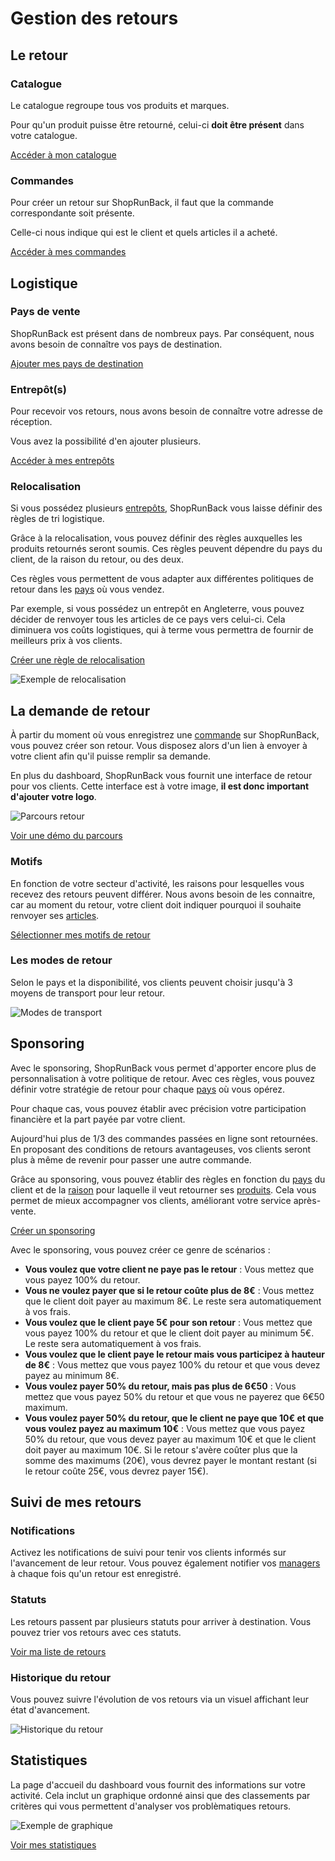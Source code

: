 # Gestion des retours

## Le retour

### Catalogue

Le catalogue regroupe tous vos produits et marques.

Pour qu'un produit puisse être retourné, celui-ci **doit être présent** dans votre catalogue.

[Accéder à mon catalogue](https://dashboard.shoprunback.com/fr/products)

### Commandes

Pour créer un retour sur ShopRunBack, il faut que la commande correspondante soit présente.

Celle-ci nous indique qui est le client et quels articles il a acheté.

[Accéder à mes commandes](https://dashboard.shoprunback.com/fr/orders)

## Logistique

### Pays de vente

ShopRunBack est présent dans de nombreux pays. Par conséquent, nous avons besoin de connaître vos pays de destination.

[Ajouter mes pays de destination](https://dashboard.shoprunback.com/configuration/countries/edit)

### Entrepôt(s)

Pour recevoir vos retours, nous avons besoin de connaître votre adresse de réception.

Vous avez la possibilité d'en ajouter plusieurs.

[Accéder à mes entrepôts](https://dashboard.shoprunback.com/fr/warehouses)

### Relocalisation

Si vous possédez plusieurs [entrepôts](#entrep-t-s), ShopRunBack vous laisse définir des règles de tri logistique.

Grâce à la relocalisation, vous pouvez définir des règles auxquelles les produits retournés seront soumis. Ces règles peuvent dépendre du pays du client, de la raison du retour, ou des deux.

Ces règles vous permettent de vous adapter aux différentes politiques de retour dans les [pays](#pays-de-vente) où vous vendez.

Par exemple, si vous possédez un entrepôt en Angleterre, vous pouvez décider de renvoyer tous les articles de ce pays vers celui-ci. Cela diminuera vos coûts logistiques, qui à terme vous permettra de fournir de meilleurs prix à vos clients.

[Créer une règle de relocalisation](https://dashboard.shoprunback.com/fr/relocations/new)

![Exemple de relocalisation](images/dashboard/relocations.png)

## La demande de retour

À partir du moment où vous enregistrez une [commande](#commandes) sur ShopRunBack, vous pouvez créer son retour. Vous disposez alors d'un lien à envoyer à votre client afin qu'il puisse remplir sa demande.

En plus du dashboard, ShopRunBack vous fournit une interface de retour pour vos clients. Cette interface est à votre image, **il est donc important d'ajouter votre logo**.

![Parcours retour](images/dashboard/return_web.png)

[Voir une démo du parcours](https://dashboard-mocker.herokuapp.com/random)

### Motifs

En fonction de votre secteur d'activité, les raisons pour lesquelles vous recevez des retours peuvent différer. Nous avons besoin de les connaitre, car au moment du retour, votre client doit indiquer pourquoi il souhaite renvoyer ses [articles](#catalogue).

[Sélectionner mes motifs de retour](https://dashboard.shoprunback.com/configuration/reasons)

### Les modes de retour

Selon le pays et la disponibilité, vos clients peuvent choisir jusqu'à 3 moyens de transport pour leur retour.

![Modes de transport](images/dashboard/modes.png)

## Sponsoring

Avec le sponsoring, ShopRunBack vous permet d'apporter encore plus de personnalisation à votre politique de retour. Avec ces règles, vous pouvez définir votre stratégie de retour pour chaque [pays](#pays-de-vente) où vous opérez.

Pour chaque cas, vous pouvez établir avec précision votre participation financière et la part payée par votre client.

Aujourd'hui plus de 1/3 des commandes passées en ligne sont retournées. En proposant des conditions de retours avantageuses, vos clients seront plus à même de revenir pour passer une autre commande.

Grâce au sponsoring, vous pouvez établir des règles en fonction du [pays](#pays-de-vente) du client et de la [raison](#motifs) pour laquelle il veut retourner ses [produits](#catalogue). Cela vous permet de mieux accompagner vos clients, améliorant votre service après-vente.

[Créer un sponsoring](https://dashboard.shoprunback.com/fr/sponsorings/new)

Avec le sponsoring, vous pouvez créer ce genre de scénarios :

- **Vous voulez que votre client ne paye pas le retour** : Vous mettez que vous payez 100% du retour.
- **Vous ne voulez payer que si le retour coûte plus de 8€** : Vous mettez que le client doit payer au maximum 8€. Le reste sera automatiquement à vos frais.
- **Vous voulez que le client paye 5€ pour son retour** : Vous mettez que vous payez 100% du retour et que le client doit payer au minimum 5€. Le reste sera automatiquement à vos frais.
- **Vous voulez que le client paye le retour mais vous participez à hauteur de 8€** : Vous mettez que vous payez 100% du retour et que vous devez payez au minimum 8€.
- **Vous voulez payer 50% du retour, mais pas plus de 6€50** : Vous mettez que vous payez 50% du retour et que vous ne payerez que 6€50 maximum.
- **Vous voulez payer 50% du retour, que le client ne paye que 10€ et que vous voulez payez au maximum 10€** : Vous mettez que vous payez 50% du retour, que vous devez payer au maximum 10€ et que le client doit payer au maximum 10€. Si le retour s'avère coûter plus que la somme des maximums (20€), vous devrez payer le montant restant (si le retour coûte 25€, vous devrez payer 15€).

## Suivi de mes retours

### Notifications

Activez les notifications de suivi pour tenir vos clients informés sur l'avancement de leur retour. Vous pouvez également notifier vos [managers](#collaboration) à chaque fois qu'un retour est enregistré.

### Statuts

Les retours passent par plusieurs statuts pour arriver à destination. Vous pouvez trier vos retours avec ces statuts.

[Voir ma liste de retours](https://dashboard.shoprunback.com/fr/shipbacks)

### Historique du retour

Vous pouvez suivre l'évolution de vos retours via un visuel affichant leur état d'avancement.

![Historique du retour](images/dashboard/timeline.png)

## Statistiques

La page d'accueil du dashboard vous fournit des informations sur votre activité. Cela inclut un graphique ordonné ainsi que des classements par critères qui vous permettent d'analyser vos problèmatiques retours.

![Exemple de graphique](images/dashboard/graph.png)

[Voir mes statistiques](https://dashboard.shoprunback.com/fr)